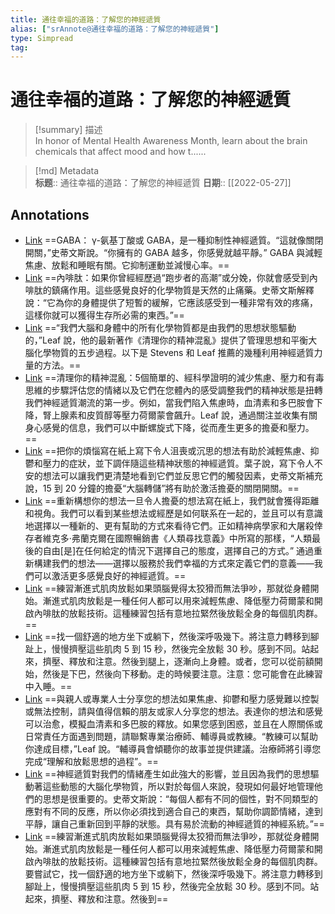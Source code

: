 ```yaml
---
title: 通往幸福的道路：了解您的神經遞質
alias: ["srAnnote@通往幸福的道路：了解您的神經遞質"]
type: Simpread
tag: 
---
```


# 通往幸福的道路：了解您的神經遞質

> [!summary] 描述  
> In honor of Mental Health Awareness Month, learn about the brain chemicals that affect mood and how t......

> [!md] Metadata  
> **标题**:: 通往幸福的道路：了解您的神經遞質
> **日期**:: [[2022-05-27]]
## Annotations
- [Link](http://localhost:7026/reading/60#id=1653649453277)
  ==GABA： γ-氨基丁酸或 GABA，是一種抑制性神經遞質。“這就像關閉開關，”史蒂文斯說。“你擁有的 GABA 越多，你感覺就越平靜。” GABA 與減輕焦慮、放鬆和睡眠有關。它抑制運動並減慢心率。==
- [Link](http://localhost:7026/reading/60#id=1653649467144)
  ==內啡肽：如果你曾經經歷過“跑步者的高潮”或分娩，你就會感受到內啡肽的鎮痛作用。這些感覺良好的化學物質是天然的止痛藥。史蒂文斯解釋說：“它為你的身體提供了短暫的緩解，它應該感受到一種非常有效的疼痛，這樣你就可以獲得生存所必需的東西。”==
- [Link](http://localhost:7026/reading/60#id=1653649473013)
  ==“我們大腦和身體中的所有化學物質都是由我們的思想狀態驅動的，”Leaf 說，他的最新著作《清理你的精神混亂》提供了管理思想和平衡大腦化學物質的五步過程。以下是 Stevens 和 Leaf 推薦的幾種利用神經遞質力量的方法。==
- [Link](http://localhost:7026/reading/60#id=1653649478714)
  ==清理你的精神混亂：5個簡單的、經科學證明的減少焦慮、壓力和有毒思維的步驟評估您的情緒以及它們在您體內的感受調整我們的精神狀態是扭轉我們神經遞質潮流的第一步。例如，當我們陷入焦慮時，血清素和多巴胺會下降，腎上腺素和皮質醇等壓力荷爾蒙會飆升。Leaf 說，通過關注並收集有關身心感覺的信息，我們可以中斷螺旋式下降，從而產生更多的擔憂和壓力。==
- [Link](http://localhost:7026/reading/60#id=1653649488077)
  ==把你的煩惱寫在紙上寫下令人沮喪或沉思的想法有助於減輕焦慮、抑鬱和壓力的症狀，並下調伴隨這些精神狀態的神經遞質。葉子說，寫下令人不安的想法可以讓我們更清楚地看到它們並反思它們的觸發因素，史蒂文斯補充說，15 到 20 分鐘的擔憂“大腦轉儲”將有助於激活擔憂的關閉開關。==
- [Link](http://localhost:7026/reading/60#id=1653649496129)
  ==重新構想你的想法一旦令人擔憂的想法寫在紙上，我們就會獲得距離和視角。我們可以看到某些想法或經歷是如何联系在一起的，並且可以有意識地選擇以一種新的、更有幫助的方式來看待它們。正如精神病學家和大屠殺倖存者維克多·弗蘭克爾在國際暢銷書《人類尋找意義》中所寫的那樣，“人類最後的自由[是]在任何給定的情況下選擇自己的態度，選擇自己的方式。” 通過重新構建我們的想法——選擇以服務於我們幸福的方式來定義它們的意義——我們可以激活更多感覺良好的神經遞質。==
- [Link](http://localhost:7026/reading/60#id=1653649509213)
  ==練習漸進式肌肉放鬆如果頭腦覺得太狡猾而無法爭吵，那就從身體開始。漸進式肌肉放鬆是一種任何人都可以用來減輕焦慮、降低壓力荷爾蒙和開啟內啡肽的放鬆技術。這種練習包括有意地拉緊然後放鬆全身的每個肌肉群。==
- [Link](http://localhost:7026/reading/60#id=1653649529112)
  ==找一個舒適的地方坐下或躺下，然後深呼吸幾下。將注意力轉移到腳趾上，慢慢擠壓這些肌肉 5 到 15 秒，然後完全放鬆 30 秒。感到不同。站起來，擠壓、釋放和注意。然後到腿上，逐漸向上身體。或者，您可以從前額開始，然後是下巴，然後向下移動。走的時候要注意。注意：您可能會在此練習中入睡。==
- [Link](http://localhost:7026/reading/60#id=1653649535542)
  ==與親人或專業人士分享您的想法如果焦慮、抑鬱和壓力感覺難以控製或無法控制，請與值得信賴的朋友或家人分享您的想法。表達你的想法和感覺可以治愈，模擬血清素和多巴胺的釋放。如果您感到困惑，並且在人際關係或日常責任方面遇到問題，請聯繫專業治療師、輔導員或教練。“教練可以幫助你達成目標，”Leaf 說。“輔導員會傾聽你的故事並提供建議。治療師將引導您完成“理解和放鬆思想的過程”。==
- [Link](http://localhost:7026/reading/60#id=1653649973283)
  ==神經遞質對我們的情緒產生如此強大的影響，並且因為我們的思想驅動著這些動態的大腦化學物質，所以對於每個人來說，發現如何最好地管理他們的思想是很重要的。史蒂文斯說：“每個人都有不同的個性，對不同類型的應對有不同的反應，所以你必須找到適合自己的東西，幫助你調節情緒，達到平靜，讓自己重新回到平靜的狀態。具有易於流動的神經遞質的神經系統。”==
- [Link](http://localhost:7026/reading/60#id=1653650077103)
  ==練習漸進式肌肉放鬆如果頭腦覺得太狡猾而無法爭吵，那就從身體開始。漸進式肌肉放鬆是一種任何人都可以用來減輕焦慮、降低壓力荷爾蒙和開啟內啡肽的放鬆技術。這種練習包括有意地拉緊然後放鬆全身的每個肌肉群。要嘗試它，找一個舒適的地方坐下或躺下，然後深呼吸幾下。將注意力轉移到腳趾上，慢慢擠壓這些肌肉 5 到 15 秒，然後完全放鬆 30 秒。感到不同。站起來，擠壓、釋放和注意。然後到==